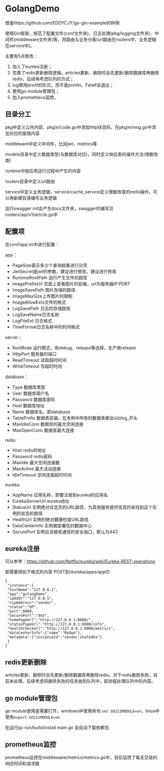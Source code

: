 # GolangDemo

借鉴https://github.com/EDDYCJY/go-gin-example的样例

使用Gin框架，规范了配置文件(conf文件夹)、日志处理(pkg/logging文件夹)、中间件(middleware文件夹)等，将路由与业务分离(url路由在routers中，业务逻辑在service中)。

主要有5点修改：
1. 加入了eureka注册；
2. 完善了redis更新删除逻辑。articles更新、删除时会先更新/删除数据库再删除redis，后续再考虑队列的方式；
3. log使用printf的形式，而不是println，Fatalf会退出；
4. 使用go module管理包；
5. 加入prometheus监控。


## 目录分工

pkg中定义公共内容，pkg/e/code.go中添加http状态码，在pkg/e/msg.go中添加对应的报错内容

middleware中定义中间件，比如jwt，metrics等

models目录中定义数据类型(与数据库对应)，同时定义响应表的操作方法(增删改查)

runtime中放应用运行过程中产生的内容

routers目录中定义url路由

service中定义业务逻辑，service/cache_service定义增删改查的redis操作，可以再新建目录编写业务逻辑

运行swagger init会产生docs文件夹，swagger的编写见routers/api/v1/article.go中

## 配置项
在conf/app.ini中进行配置：

app：
- PageSize表示多少个查询结果进行分页
- JwtSecret是jwt的参数，建议进行修改，建议进行修改
- RuntimeRootPath 运行产生文件的路径
- ImagePrefixUrl 页面上查看图片的前缀，url为服务器IP:PORT
- ImageSavePath 图片存储的路径
- ImageMaxSize上传图片的限制
- ImageAllowExts文件的格式
- LogSavePath 日志的存储路径
- LogSaveName日志名称
- LogFileExt 日志格式
- TimeFormat日志名称中的时间格式

server：
- RunMode 运行模式，有debug、release等选择，生产用release
- HttpPort 服务器的端口
- ReadTimeout 读取超时时间
- WriteTimeout 写超时时间

database：
- Type 数据库类型
- User 数据库用户名
- Password 数据库密码
- Host 数据库地址
- Name 数据库名，即database
- TablePrefix 数据表前缀，在本例中所有的数据表都会以blog_开头
- MaxIdleConn 数据库的最大空闲连接
- MaxOpenConn 数据库最大连接

redis:
- Host redis的地址
- Password redis密码
- MaxIdle 最大空闲连接数
- MaxActive 最大活动连接
- IdleTimeout 空闲连接超时时间

eureka:
- AppName 应用名称，即要注册到eureka的应用名
- EurekaServerUrl eureka地址
- StatusUrl 实例绝对状态页的URL路径，为其他服务提供信息时来找到这个实例的状态的路径
- HealthUrl 实例的绝对健康检查URL路径
- DataCenterInfo 实例被部署在的数据中心
- SecurePort 实例应该接收通信的安全端口，默认为443




## eureka注册
可以参考：https://github.com/Netflix/eureka/wiki/Eureka-REST-operations

即需要把如下格式的内容 POST到/eureka/apps/appID	
```
{
 "instance":{
 "hostName":"127.0.0.1",
 "app":"golangDemo",
 "ipAddr":"127.0.0.1",
 "vipAddress":"vendor",
 "status":"UP",
 "port":8000,
 "securePort":"443",
 "homePageUrl":"http://127.0.0.1:8000/",
 "statusPageUrl":"http://127.0.0.1:8000/info",
 "healthCheckUrl":"http://127.0.0.1:8000/metrics",
 "dataCenterInfo":{"name":"MyOwn"},
 "metadata":{"instanceId":"vendor:shalkdha"}
 }
}
```

## redis更新删除
articles更新、删除时会先更新/删除数据库再删除redis，对于redis删除失败，目前未处理，后续考虑将删除失败的任务放到队列中，起协程处理队列中的内容。

## go module管理包
go module使用是需要打开，windows中使用命令:`set GO111MODULE=on`，linux中使用`export GO111MODULE=on`

在运行go run/build/install main.go 会自动下载依赖包

## prometheus监控
prometheus监控在middleware/metrics/metrics.go中，目前监控了每支交易的响应时间和请求数





